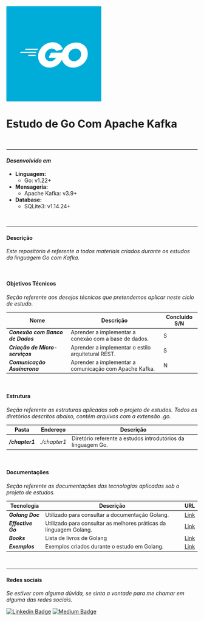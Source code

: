<img src="https://github.com/DiegoJCordeiro/DiegoJCordeiro/blob/main/assets/Go-logo.png" width=250>

# Estudo de Go Com Apache Kafka

</br>
<hr>


#### ***Desenvolvido em***

- **Linguagem:** 
  - Go: v1.22+
- **Mensageria:** 
  - Apache Kafka: v3.9+
- **Database:** 
  - SQLite3: v1.14.24+

</br>

<hr>

#### **Descrição**

*Este repositório é referente a todos materiais criados durante os estudos da linguagem Go com Kafka.*

</br>

#### **Objetivos Técnicos**

*Seção referente aos desejos técnicos que pretendemos aplicar neste ciclo de estudo.*

| Nome                             | Descrição                                              | Concluído S/N |
|----------------------------------|--------------------------------------------------------|--------------|
| ***Conexão com Banco de Dados*** | Aprender a implementar a conexão com a base de dados.  | S            |
| ***Criação de Micro-serviços***  | Aprender a implementar o estilo arquitetural REST.     | S            |
| ***Comunicação Assíncrona***     | Aprender a implementar a comunicação com Apache Kafka. | N            |

</br>

#### **Estrutura**

*Seção referente as estruturas aplicadas sob o projeto de estudos. Todos os diretórios descritos abaixo, contém arquivos com a extensão .go.*

| Pasta            | Endereço      | Descrição                                                                           |
|------------------|---------------|-------------------------------------------------------------------------------------|
| ***/chapter1***  | *./chapter1*  | Diretório referente a estudos introdutórios da linguagem Go.                        |

</br>

#### **Documentações**

*Seção referente as documentações das tecnologias aplicadas sob o projeto de estudos.*

| Tecnologia         | Descrição                                                          | URL                                        |
|--------------------|--------------------------------------------------------------------|--------------------------------------------|
| ***Golang Doc***   | Utilizado para consultar a documentação Golang.                    | [Link](https://go.dev/doc/)                |
| ***Effective Go*** | Utilizado para consultar as melhores práticas da linguagem Golang. | [Link](https://go.dev/doc/effective_go)    |
| ***Books***        | Lista de livros de Golang                                          | [Link](https://github.com/dariubs/GoBooks) | 
| ***Exemplos***     | Exemplos criados durante o estudo em Golang.                       | [Link](./docs/pages/Examples.md)           |

</br>

<hr>

#### **Redes sociais**

*Se estiver com alguma dúvida, se sinta a vontade para me chamar em alguma das redes sociais.*

[![Linkedin Badge](https://img.shields.io/badge/-Linkedin-blue?style=for-the-badge&logo=Linkedin&logoColor=white&link=https://github.com/DiegoJCordeiro)](https://www.linkedin.com/in/diego-cordeiro-552948229/) [![Medium Badge](https://img.shields.io/badge/-Medium-black?style=for-the-badge&logo=Medium&logoColor=white&link=https://github.com/DiegoJCordeiro)](https://medium.com/@diegocordeiro.contatos)
